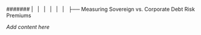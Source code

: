 ####### |   |   |   |   |   |   ├── Measuring Sovereign vs. Corporate Debt Risk Premiums

*Add content here*